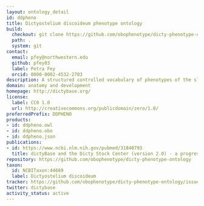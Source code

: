 ```yaml
---
layout: ontology_detail
id: ddpheno
title: Dictyostelium discoideum phenotype ontology
build:
  checkout: git clone https://github.com/obophenotype/dicty-phenotype-ontology.git
  path: .
  system: git
contact:
  email: pfey@northwestern.edu
  github: pfey03
  label: Petra Fey
  orcid: 0000-0002-4532-2703
description: A structured controlled vocabulary of phenotypes of the slime-mould <i>Dictyostelium discoideum</i>.
domain: anatomy and development
homepage: http://dictybase.org/
license:
  label: CC0 1.0
  url: http://creativecommons.org/publicdomain/zero/1.0/
preferredPrefix: DDPHENO
products:
- id: ddpheno.owl
- id: ddpheno.obo
- id: ddpheno.json
publications:
- id: https://www.ncbi.nlm.nih.gov/pubmed/31840793
  title: dictyBase and the Dicty Stock Center (version 2.0) - a progress report
repository: https://github.com/obophenotype/dicty-phenotype-ontology
taxon:
  id: NCBITaxon:44689
  label: Dictyostelium discoideum
tracker: https://github.com/obophenotype/dicty-phenotype-ontology/issues
twitter: dictybase
activity_status: active
---
```

